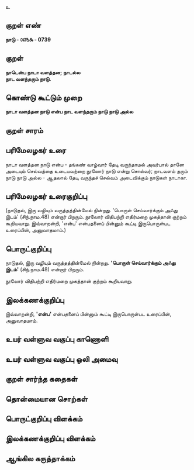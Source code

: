 உ

## குறள் எண் 

**நாடு - ௦௭௩௯ - 0739** 


## குறள் 

**நாடென்ப நாடா வளத்தன; நாடல்ல**   
**நாட வளந்தரும் நாடு.**

## கொண்டு கூட்டும் முறை

**நாடா வளத்தன நாடு என்ப நாட வளந்தரும் நாடு நாடு அல்ல** 

## குறள் சாரம் 


## பரிமேலழகர் உரை

நாடா வளத்தன நாடு என்ப - தங்கண் வாழ்வார் தேடி வருந்தாமல் அவர்பால் தானே அடையும் செல்வத்தை உடையவற்றை நூலோர் நாடு என்று சொல்வர்; நாடவளம் தரும் நாடு நாடு அல்ல - ஆதலால் தேடி வருந்தச் செல்வம் அடைவிக்கும் நாடுகள் நாடாகா. 

## பரிமேலழகர் உரைகுறிப்பு   

(நாடுதல், இரு வழியும் வருத்தத்தின்மேல் நின்றது. 'பொருள் செய்வார்க்கும் அஃது இடம்' (சிந்.நாம.48) என்றார் பிறரும். நூலோர் விதிபற்றி எதிர்மறை முகத்தான் குற்றம் கூறியவாறு. இவ்வாறன்றி, 'என்ப' என்பதனைப் பின்னும் கூட்டி இருபொருள்பட உரைப்பின், அனுவாதமாம்.)

## பொருட்குறிப்பு 

நாடுதல், இரு வழியும் வருத்தத்தின்மேல் நின்றது.
**'பொருள் செய்வார்க்கும் அஃது இடம்'** (சிந்.நாம.48) என்றார் பிறரும். 

நூலோர் விதிபற்றி எதிர்மறை முகத்தான் குற்றம் கூறியவாறு. 

## இலக்கணக்குறிப்பு  

இவ்வாறன்றி, **'என்ப'** என்பதனைப் பின்னும் கூட்டி இருபொருள்பட உரைப்பின், அனுவாதமாம்.

## உயர் வள்ளுவ வகுப்பு காணொளி


## உயர் வள்ளுவ வகுப்பு ஒலி அமைவு 

 
## குறள் சார்ந்த கதைகள் 


## தொன்மையான சொற்கள்


## பொருட்குறிப்பு விளக்கம்


## இலக்கணக்குறிப்பு விளக்கம்


## ஆங்கில கருத்தாக்கம் 


